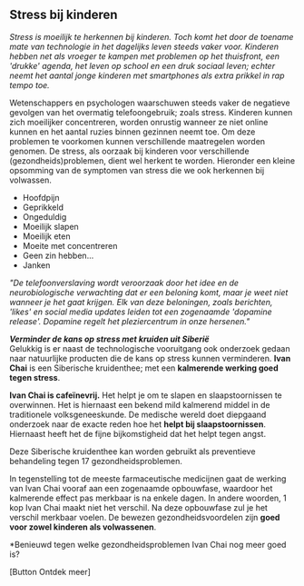 ## Stress bij kinderen

_Stress is moeilijk te herkennen bij kinderen. Toch komt het door de toename mate van technologie in het dagelijks leven steeds vaker voor. Kinderen hebben net als vroeger te kampen met problemen op het thuisfront, een 'drukke' agenda, het leven op school en een druk sociaal leven; echter neemt het aantal jonge kinderen met smartphones als extra prikkel in rap tempo toe._

Wetenschappers en psychologen waarschuwen steeds vaker de negatieve gevolgen van het overmatig telefoongebruik; zoals stress. Kinderen kunnen zich moeilijker concentreren, worden onrustig wanneer ze niet online kunnen en het aantal ruzies binnen gezinnen neemt toe. Om deze problemen te voorkomen kunnen verschillende maatregelen worden genomen. De stress, als oorzaak bij kinderen voor verschillende (gezondheids)problemen, dient wel herkent te worden. Hieronder een kleine opsomming van de symptomen van stress die we ook herkennen bij volwassen.
* Hoofdpijn 
* Geprikkeld
* Ongeduldig
* Moeilijk slapen
* Moeilijk eten
* Moeite met concentreren
* Geen zin hebben... 
* Janken

_"De telefoonverslaving wordt veroorzaak door het idee en de neurobiologische verwachting dat er een beloning komt, maar je weet niet wanneer je het gaat krijgen. Elk van deze beloningen, zoals berichten, 'likes' en social media updates leiden tot een zogenaamde 'dopamine release'. Dopamine regelt het pleziercentrum in onze hersenen."_

_**Verminder de kans op stress met kruiden uit Siberië**_ <br>
Gelukkig is er naast de technologische vooruitgang ook onderzoek gedaan naar natuurlijke producten die de kans op stress kunnen verminderen. **Ivan Chai** is een Siberische kruidenthee; met een **kalmerende werking goed tegen stress**.

**Ivan Chai is cafeïnevrij.** Het helpt je om te slapen en slaapstoornissen te overwinnen. Het is hiernaast een bekend mild kalmerend middel in de traditionele volksgeneeskunde. De medische wereld doet diepgaand onderzoek naar de exacte reden hoe het **helpt bij slaapstoornissen**. Hiernaast heeft het de fijne bijkomstigheid dat het helpt tegen angst. 

Deze Siberische kruidenthee kan worden gebruikt als preventieve behandeling tegen 17 gezondheidsproblemen.

In tegenstelling tot de meeste farmaceutische medicijnen gaat de werking van Ivan Chai vooraf aan een zogenaamde opbouwfase, waardoor het kalmerende effect pas merkbaar is na enkele dagen. In andere woorden, 1 kop Ivan Chai maakt niet het verschil. Na deze opbouwfase zul je het verschil merkbaar voelen. De bewezen gezondheidsvoordelen zijn **goed voor zowel kinderen als volwassenen**.

*Benieuwd tegen welke gezondheidsproblemen Ivan Chai nog meer goed is? 

[Button Ontdek meer]
